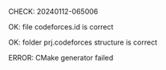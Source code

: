 CHECK: 20240112-065006
OK: file codeforces.id is correct
OK: folder prj.codeforces structure is correct
ERROR: CMake generator failed
